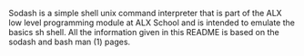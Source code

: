Sodash is a simple shell unix command interpreter that is part of the ALX low level programming module at ALX School and is intended to emulate the basics sh shell. All the information given in this README is based on the sodash and bash man (1) pages.

